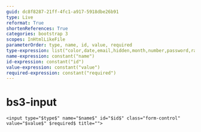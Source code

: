 ```yaml
---
guid: dc8f8287-21ff-4fc1-a917-5918dbe26b91
type: Live
reformat: True
shortenReferences: True
categories: bootstrap 3
scopes: InHtmlLikeFile
parameterOrder: type, name, id, value, required
type-expression: list("color,date,email,hidden,month,number,password,range,search,tel,text,url,week")
name-expression: constant("name")
id-expression: constant("id")
value-expression: constant("value")
required-expression: constant("required")
---
```


# bs3-input



```
<input type="$type$" name="$name$" id="$id$" class="form-control" value="$value$" $required$ title="">
```
